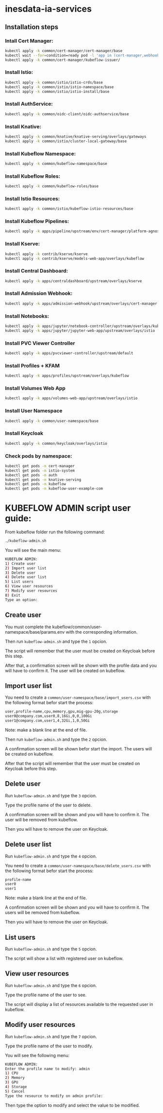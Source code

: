 # inesdata-ia-services



## Installation steps

### Intall Cert Manager:
```sh
kubectl apply -k common/cert-manager/cert-manager/base
kubectl wait --for=condition=ready pod -l 'app in (cert-manager,webhook)' --timeout=180s -n cert-manager
kubectl apply -k common/cert-manager/kubeflow-issuer/
```

### Install Istio:
```sh
kubectl apply -k common/istio/istio-crds/base
kubectl apply -k common/istio/istio-namespace/base
kubectl apply -k common/istio/istio-install/base
```

### Install AuthService:
```sh
kubectl apply -k common/oidc-client/oidc-authservice/base
```

### Install Knative:
```sh
kubectl apply -k common/knative/knative-serving/overlays/gateways
kubectl apply -k common/istio/cluster-local-gateway/base
```

### Install Kubeflow Namespace:
```sh
kubectl apply -k common/kubeflow-namespace/base
```

### Install Kubeflow Roles:
```sh
kubectl apply -k common/kubeflow-roles/base
```

### Install Istio Resources:
```sh
kubectl apply -k common/istio/kubeflow-istio-resources/base
```

### Install Kubeflow Pipelines:
```sh
kubectl apply -k apps/pipeline/upstream/env/cert-manager/platform-agnostic-multi-user
```

### Install Kserve:
```sh
kubectl apply -k contrib/kserve/kserve
kubectl apply -k contrib/kserve/models-web-app/overlays/kubeflow
```

### Install Central Dashboard:
```sh
kubectl apply -k apps/centraldashboard/upstream/overlays/kserve
```

### Install Admission Webhook:
```sh
kubectl apply -k apps/admission-webhook/upstream/overlays/cert-manager
```

### Install Notebooks:
```sh
kubectl apply -k apps/jupyter/notebook-controller/upstream/overlays/kubeflow
kubectl apply -k apps/jupyter/jupyter-web-app/upstream/overlays/istio
```

### Install PVC Viewer Controller
```sh
kubectl apply -k apps/pvcviewer-controller/upstream/default
```

### Install Profiles + KFAM
```sh
kubectl apply -k apps/profiles/upstream/overlays/kubeflow
```

### Install Volumes Web App
```sh
kubectl apply -k apps/volumes-web-app/upstream/overlays/istio
```

### Install User Namespace
```sh
kubectl apply -k common/user-namespace/base
```

### Install Keycloak
```sh
kubectl apply -k common/keycloak/overlays/istio 
```

### Check pods by namespace:
```sh
kubectl get pods -n cert-manager
kubectl get pods -n istio-system
kubectl get pods -n auth
kubectl get pods -n knative-serving
kubectl get pods -n kubeflow
kubectl get pods -n kubeflow-user-example-com
```

# KUBEFLOW ADMIN script user guide:
From kubeflow folder run the following command:
```sh
./kubeflow-admin.sh
```
You will see the main menu:
```sh
KUBEFLOW ADMIN:
1) Create user
2) Import user list
3) Delete user
4) Delete user list
5) List users
6) View user resources
7) Modify user resources
8) Exit
Type an option: 
```

## Create user
You must complete the kubeflow/common/user-namespace/base/params.env with the corresponding information.

Then run ``kubeflow-admin.sh`` and type the ``1`` opcion.

The script will remember that the user must be created on Keycloak before this step.

After that, a confirmation screen will be shown with the profile data and you will have to confirm it. The user will be created on kubeflow.

## Import user list
You need to create a ``common/user-namespace/base/import_users.csv`` with the following format befor start the process:
```sh
user,profile-name,cpu,memory,gpu,mig-gpu-20g,storage
user0@company.com,user0,8,16Gi,0,0,100Gi
user1@company.com,user1,4,32Gi,1,0,50Gi

```
Note: make a blank line at the end of file.

Then run ``kubeflow-admin.sh`` and type the ``2`` opcion.

A confirmation screen will be shown befor start the import. The users will be created on kubeflow.

After that the script will remember that the user must be created on Keycloak before this step.

## Delete user
Run ``kubeflow-admin.sh`` and type the ``3`` opcion.

Type the profile name of the user to delete.

A confirmation screen will be shown and you will have to confirm it. The user will be removed from kubeflow.

Then you will have to remove the user on Keycloak.

## Delete user list
Run ``kubeflow-admin.sh`` and type the ``4`` opcion.

You need to create a ``common/user-namespace/base/delete_users.csv`` with the following format befor start the process:
```sh
profile-name
user0
user1

```
Note: make a blank line at the end of file.

A confirmation screen will be shown and you will have to confirm it. The users will be removed from kubeflow.

Then you will have to remove the user on Keycloak.

## List users
Run ``kubeflow-admin.sh`` and type the ``5`` opcion.

The script will show a list with registered user on kubeflow.

## View user resources
Run ``kubeflow-admin.sh`` and type the ``6`` opcion.

Type the profile name of the user to see.

The script will display a list of resources available to the requested user in kubeflow.

## Modify user resources
Run ``kubeflow-admin.sh`` and type the ``7`` opcion.

Type the profile name of the user to modify.

You will see the following menu:
```sh
KUBEFLOW ADMIN:
Enter the profile name to modify: admin
1) CPU
2) Memory
3) GPU
4) Storage
5) Cancel
Type the resource to modify on admin profile: 
```
Then type the option to modify and select the value to be modified.